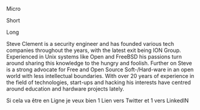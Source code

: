 Micro

Short

Long

Steve Clement is a security engineer and has founded various tech companies throughout the years, with the latest exit being ION Group.
Experienced in Unix systems like Open and FreeBSD his passions turn around sharing this knowledge to the hungry and foolish.
Further on Steve is a strong advocate for Free and Open Source Soft-/Hard-ware in an open world with less intellectual boundaries.
With over 20 years of experience in the field of technologies, start-ups and hacking his interests have centred around education and hardware projects lately.

Si cela va être en Ligne je veux bien 1 Lien vers Twitter et 1 vers LinkedIN
